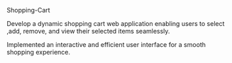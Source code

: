Shopping-Cart

Develop a dynamic shopping cart web application enabling users to select ,add, remove, and view their selected items seamlessly. 


Implemented an interactive and efficient user interface for a smooth shopping experience.
